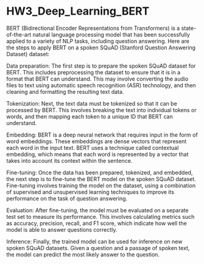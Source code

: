# HW3_Deep_Learning_BERT
BERT (Bidirectional Encoder Representations from Transformers) is a state-of-the-art natural language processing model that has been successfully applied to a variety of NLP tasks, including question answering. Here are the steps to apply BERT on a spoken SQuAD (Stanford Question Answering Dataset) dataset:

Data preparation: The first step is to prepare the spoken SQuAD dataset for BERT. This includes preprocessing the dataset to ensure that it is in a format that BERT can understand. This may involve converting the audio files to text using automatic speech recognition (ASR) technology, and then cleaning and formatting the resulting text data.

Tokenization: Next, the text data must be tokenized so that it can be processed by BERT. This involves breaking the text into individual tokens or words, and then mapping each token to a unique ID that BERT can understand.

Embedding: BERT is a deep neural network that requires input in the form of word embeddings. These embeddings are dense vectors that represent each word in the input text. BERT uses a technique called contextual embedding, which means that each word is represented by a vector that takes into account its context within the sentence.

Fine-tuning: Once the data has been prepared, tokenized, and embedded, the next step is to fine-tune the BERT model on the spoken SQuAD dataset. Fine-tuning involves training the model on the dataset, using a combination of supervised and unsupervised learning techniques to improve its performance on the task of question answering.

Evaluation: After fine-tuning, the model must be evaluated on a separate test set to measure its performance. This involves calculating metrics such as accuracy, precision, recall, and F1 score, which indicate how well the model is able to answer questions correctly.

Inference: Finally, the trained model can be used for inference on new spoken SQuAD datasets. Given a question and a passage of spoken text, the model can predict the most likely answer to the question.
